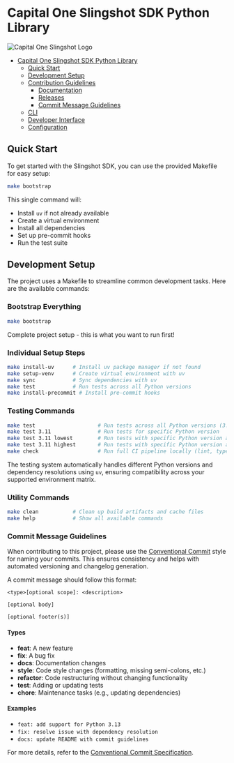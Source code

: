 # Capital One Slingshot SDK Python Library

![Capital One Slingshot Logo](docs/_static/slingshot-small-logo.png)

- [Capital One Slingshot SDK Python Library](#capital-one-slingshot-sdk-python-library)
  - [Quick Start](#quick-start)
  - [Development Setup](#development-setup)
  - [Contribution Guidelines](#contribution-guidelines)
    - [Documentation](#documentation)
    - [Releases](#releases)
    - [Commit Message Guidelines](#commit-message-guidelines)
  - [CLI](#cli)
  - [Developer Interface](#developer-interface)
  - [Configuration](#configuration)

## Quick Start

To get started with the Slingshot SDK, you can use the provided Makefile for easy setup:

```bash
make bootstrap
```

This single command will:

- Install `uv` if not already available
- Create a virtual environment
- Install all dependencies
- Set up pre-commit hooks
- Run the test suite

## Development Setup

The project uses a Makefile to streamline common development tasks. Here are the available commands:

### Bootstrap Everything

```bash
make bootstrap
```

Complete project setup - this is what you want to run first!

### Individual Setup Steps

```bash
make install-uv      # Install uv package manager if not found
make setup-venv      # Create virtual environment with uv
make sync            # Sync dependencies with uv
make test            # Run tests across all Python versions
make install-precommit # Install pre-commit hooks
```

### Testing Commands

```bash
make test                    # Run tests across all Python versions (3.9-3.13)
make test 3.11               # Run tests for specific Python version
make test 3.11 lowest        # Run tests with specific Python version and dependency resolution
make test 3.11 highest       # Run tests with specific Python version and highest dependency resolution
make check                   # Run full CI pipeline locally (lint, typecheck, test)
```

The testing system automatically handles different Python versions and dependency resolutions using `uv`, ensuring compatibility across your supported environment matrix.

### Utility Commands

```bash
make clean           # Clean up build artifacts and cache files
make help            # Show all available commands
```

### Commit Message Guidelines

When contributing to this project, please use the [Conventional Commit](https://www.conventionalcommits.org/) style for naming your commits. This ensures consistency and helps with automated versioning and changelog generation.

A commit message should follow this format:

```
<type>[optional scope]: <description>

[optional body]

[optional footer(s)]
```

#### Types

- **feat**: A new feature
- **fix**: A bug fix
- **docs**: Documentation changes
- **style**: Code style changes (formatting, missing semi-colons, etc.)
- **refactor**: Code restructuring without changing functionality
- **test**: Adding or updating tests
- **chore**: Maintenance tasks (e.g., updating dependencies)

#### Examples

- `feat: add support for Python 3.13`
- `fix: resolve issue with dependency resolution`
- `docs: update README with commit guidelines`

For more details, refer to the [Conventional Commit Specification](https://www.conventionalcommits.org/).
